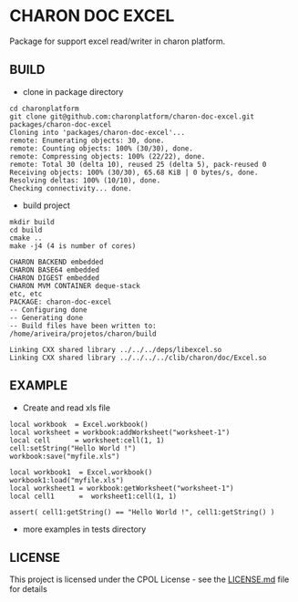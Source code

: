 # CHARON DOC EXCEL

Package for support excel read/writer in charon platform.

## BUILD

- clone in package directory
```
cd charonplatform
git clone git@github.com:charonplatform/charon-doc-excel.git packages/charon-doc-excel
Cloning into 'packages/charon-doc-excel'...
remote: Enumerating objects: 30, done.
remote: Counting objects: 100% (30/30), done.
remote: Compressing objects: 100% (22/22), done.
remote: Total 30 (delta 10), reused 25 (delta 5), pack-reused 0
Receiving objects: 100% (30/30), 65.68 KiB | 0 bytes/s, done.
Resolving deltas: 100% (10/10), done.
Checking connectivity... done.
```

- build  project

```
mkdir build
cd build
cmake ..
make -j4 (4 is number of cores)

CHARON BACKEND embedded
CHARON BASE64 embedded
CHARON DIGEST embedded
CHARON MVM CONTAINER deque-stack
etc, etc
PACKAGE: charon-doc-excel
-- Configuring done
-- Generating done
-- Build files have been written to: /home/ariveira/projetos/charon/build

Linking CXX shared library ../../../deps/libexcel.so
Linking CXX shared library ../../../../clib/charon/doc/Excel.so
```

## EXAMPLE
- Create and read xls file

```
local workbook  = Excel.workbook()
local worksheet = workbook:addWorksheet("worksheet-1")
local cell      = worksheet:cell(1, 1)
cell:setString("Hello World !")
workbook:save("myfile.xls")

local workbook1  = Excel.workbook()
workbook1:load("myfile.xls")
local worksheet1 = workbook:getWorksheet("worksheet-1")
local cell1      =  worksheet1:cell(1, 1)

assert( cell1:getString() == "Hello World !", cell1:getString() )
```
- more examples in tests directory

## LICENSE
This project is licensed under the CPOL License - see the [LICENSE.md](LICENSE.md) file for details
